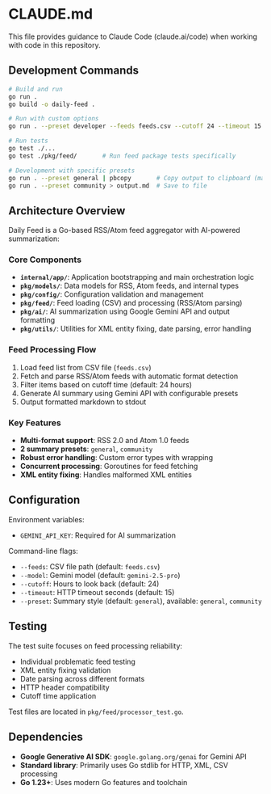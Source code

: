 # CLAUDE.md

This file provides guidance to Claude Code (claude.ai/code) when working with code in this repository.

## Development Commands

```bash
# Build and run
go run .
go build -o daily-feed .

# Run with custom options
go run . --preset developer --feeds feeds.csv --cutoff 24 --timeout 15

# Run tests
go test ./...
go test ./pkg/feed/       # Run feed package tests specifically

# Development with specific presets
go run . --preset general | pbcopy       # Copy output to clipboard (macOS)
go run . --preset community > output.md  # Save to file
```

## Architecture Overview

Daily Feed is a Go-based RSS/Atom feed aggregator with AI-powered summarization:

### Core Components

- **`internal/app/`**: Application bootstrapping and main orchestration logic
- **`pkg/models/`**: Data models for RSS, Atom feeds, and internal types
- **`pkg/config/`**: Configuration validation and management
- **`pkg/feed/`**: Feed loading (CSV) and processing (RSS/Atom parsing)
- **`pkg/ai/`**: AI summarization using Google Gemini API and output formatting
- **`pkg/utils/`**: Utilities for XML entity fixing, date parsing, error handling

### Feed Processing Flow

1. Load feed list from CSV file (`feeds.csv`)
2. Fetch and parse RSS/Atom feeds with automatic format detection
3. Filter items based on cutoff time (default: 24 hours)
4. Generate AI summary using Gemini API with configurable presets
5. Output formatted markdown to stdout

### Key Features

- **Multi-format support**: RSS 2.0 and Atom 1.0 feeds
- **2 summary presets**: `general`, `community`
- **Robust error handling**: Custom error types with wrapping
- **Concurrent processing**: Goroutines for feed fetching
- **XML entity fixing**: Handles malformed XML entities

## Configuration

Environment variables:
- `GEMINI_API_KEY`: Required for AI summarization

Command-line flags:
- `--feeds`: CSV file path (default: `feeds.csv`)
- `--model`: Gemini model (default: `gemini-2.5-pro`)
- `--cutoff`: Hours to look back (default: 24)
- `--timeout`: HTTP timeout seconds (default: 15)
- `--preset`: Summary style (default: `general`), available: `general`, `community`

## Testing

The test suite focuses on feed processing reliability:
- Individual problematic feed testing
- XML entity fixing validation
- Date parsing across different formats
- HTTP header compatibility
- Cutoff time application

Test files are located in `pkg/feed/processor_test.go`.

## Dependencies

- **Google Generative AI SDK**: `google.golang.org/genai` for Gemini API
- **Standard library**: Primarily uses Go stdlib for HTTP, XML, CSV processing
- **Go 1.23+**: Uses modern Go features and toolchain